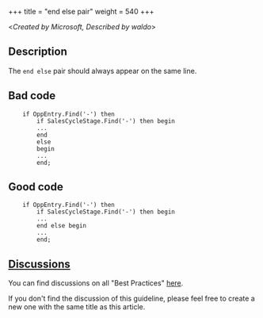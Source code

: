 +++
title = "end else pair"
weight = 540
+++

<_Created by Microsoft, Described by waldo_\>

## Description

The `end else` pair should always appear on the same line.

## Bad code

```al
    if OppEntry.Find('-') then
        if SalesCycleStage.Find('-') then begin
        ...
        end
        else
        begin
        ... 
        end;
```

## Good code

```al
    if OppEntry.Find('-') then
        if SalesCycleStage.Find('-') then begin
        ...
        end else begin
        ...
        end;
```

## [Discussions](https://github.com/microsoft/alguidelines/discussions/categories/bc-best-practices?discussions_q=end+else/pair+category%3A%22BC+Best+Practices%22)

You can find discussions on all "Best Practices" [here](https://github.com/microsoft/alguidelines/discussions/categories/bc-best-practices).

If you don't find the discussion of this guideline, please feel free to create a new one with the same title as this article.  
